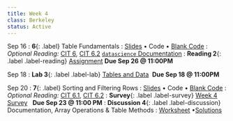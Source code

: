 ```yaml
---
title: Week 4 
class: Berkeley
status: Active
---
```


Sep 16
: **6**{: .label} Table Fundamentals 
   : [Slides](https://docs.google.com/presentation/d/1yOhK0hFwY8wxisVN006kkGj6vA1yE4EamcwkhIL0tJw/edit?usp=sharing) &#8226; Code &#8226; [Blank Code](https://datahub.berkeley.edu/hub/user-redirect/git-pull?repo=https%3A%2F%2Fgithub.com%2Fdata-6-berkeley%2Fmaterials-fa24&branch=main&urlpath=lab%2Ftree%2Fmaterials-fa24%2Flectures%2Flec08%2Flec08-blank.ipynb)
: *Optional Reading:* [CIT 6](https://inferentialthinking.com/chapters/06/Tables.html), [CIT 6.2](https://inferentialthinking.com/chapters/06/2/Selecting_Rows.html) [`datascience` Documentation](http://data8.org/datascience/tutorial.html#creating-a-table)
: **Reading 2**{: .label .label-reading} [Assignment](https://www.gradescope.com/courses/845265/assignments/5003923)&nbsp;**Due Sep 26 @ 11:00PM**


Sep 18
: **Lab 3**{: .label .label-lab} [Tables and Data](https://datahub.berkeley.edu/hub/user-redirect/git-pull?repo=https%3A%2F%2Fgithub.com%2Fdata-6-berkeley%2Fmaterials-fa24&branch=main&urlpath=lab%2Ftree%2Fmaterials-fa24%2Flabs%2Flab03%2Flab03.ipynb) &nbsp;**Due Sep 18 @ 11:00PM**


Sep 20 
: **7**{: .label} Sorting and Filtering Rows
  : [Slides](https://docs.google.com/presentation/d/1-_Lot-_BERSWnq_czksN9zKh8PPaLIADTsd4BiCdcDw/edit?usp=sharing) &#8226; Code &#8226; [Blank Code](https://datahub.berkeley.edu/hub/user-redirect/git-pull?repo=https%3A%2F%2Fgithub.com%2Fdata-6-berkeley%2Fmaterials-fa24&branch=main&urlpath=tree%2Fmaterials-fa24%2Flectures%2Flec08%2Flec08-blank.ipynb)
: *Optional Reading:* [CIT 6.1](https://inferentialthinking.com/chapters/06/1/Sorting_Rows.html), [CIT 6.2](https://inferentialthinking.com/chapters/06/1/Sorting_Rows.html)
: **Survey**{: .label .label-survey} [Week 4 Survey](https://forms.gle/LUV7VLVF1LJJrzFK7) &nbsp; **Due Sep 23 @ 11:00 PM**
: **Discussion 4**{: .label .label-discussion} Documentation, Array Operations & Table Methods
  : [Worksheet](https://drive.google.com/file/d/1sAJukjEekeoT5J3oVYQpRcKQR5OkhOsW/view?usp=sharing)
  &#8226;[Solutions](https://drive.google.com/file/d/1VhMCrw9-XPaMHw_JTm_ley3rn_iwOYG0/view?usp=sharing)
